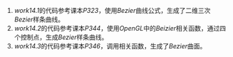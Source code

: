 1. *work14.1*的代码参考课本*P323*，使用*Bezier*曲线公式，生成了二维三次*Bezier*样条曲线。
2. *work14.2*的代码参考课本*P344*，使用*OpenGL*中的*Beizier*相关函数，通过四个控制点，生成*Bezier*样条曲线。
3. *work14.3*的代码参考课本*P346*，调用相关函数，生成了*Bezier*曲面。